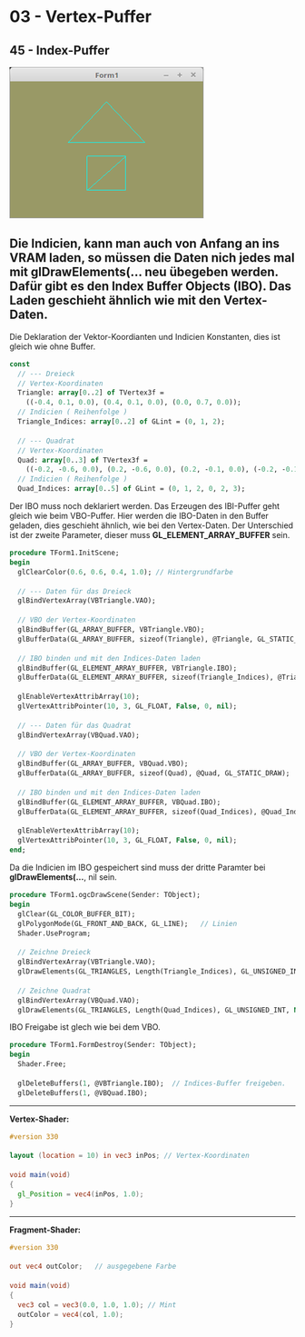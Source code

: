 # 03 - Vertex-Puffer
## 45 - Index-Puffer

![image.png](image.png)

Die Indicien, kann man auch von Anfang an ins VRAM laden, so müssen die Daten nich jedes mal mit <b>glDrawElements(...</b> neu übegeben werden.
Dafür gibt es den <b> Index Buffer Objects</b> (IBO).
Das Laden geschieht ähnlich wie mit den Vertex-Daten.
---
Die Deklaration der Vektor-Koordianten und Indicien Konstanten, dies ist gleich wie ohne Buffer.

```pascal
const
  // --- Dreieck
  // Vertex-Koordinaten
  Triangle: array[0..2] of TVertex3f =
    ((-0.4, 0.1, 0.0), (0.4, 0.1, 0.0), (0.0, 0.7, 0.0));
  // Indicien ( Reihenfolge )
  Triangle_Indices: array[0..2] of GLint = (0, 1, 2);

  // --- Quadrat
  // Vertex-Koordinaten
  Quad: array[0..3] of TVertex3f =
    ((-0.2, -0.6, 0.0), (0.2, -0.6, 0.0), (0.2, -0.1, 0.0), (-0.2, -0.1, 0.0));
  // Indicien ( Reihenfolge )
  Quad_Indices: array[0..5] of GLint = (0, 1, 2, 0, 2, 3);
```

Der IBO muss noch deklariert werden.
Das Erzeugen des IBI-Puffer geht gleich wie beim VBO-Puffer.
Hier werden die IBO-Daten in den Buffer geladen, dies geschieht ähnlich, wie bei den Vertex-Daten.
Der Unterschied ist der zweite Parameter, dieser muss <b>GL_ELEMENT_ARRAY_BUFFER</b> sein.

```pascal
procedure TForm1.InitScene;
begin
  glClearColor(0.6, 0.6, 0.4, 1.0); // Hintergrundfarbe

  // --- Daten für das Dreieck
  glBindVertexArray(VBTriangle.VAO);

  // VBO der Vertex-Koordinaten
  glBindBuffer(GL_ARRAY_BUFFER, VBTriangle.VBO);
  glBufferData(GL_ARRAY_BUFFER, sizeof(Triangle), @Triangle, GL_STATIC_DRAW);

  // IBO binden und mit den Indices-Daten laden
  glBindBuffer(GL_ELEMENT_ARRAY_BUFFER, VBTriangle.IBO);
  glBufferData(GL_ELEMENT_ARRAY_BUFFER, sizeof(Triangle_Indices), @Triangle_Indices, GL_STATIC_DRAW);

  glEnableVertexAttribArray(10);
  glVertexAttribPointer(10, 3, GL_FLOAT, False, 0, nil);

  // --- Daten für das Quadrat
  glBindVertexArray(VBQuad.VAO);

  // VBO der Vertex-Koordinaten
  glBindBuffer(GL_ARRAY_BUFFER, VBQuad.VBO);
  glBufferData(GL_ARRAY_BUFFER, sizeof(Quad), @Quad, GL_STATIC_DRAW);

  // IBO binden und mit den Indices-Daten laden
  glBindBuffer(GL_ELEMENT_ARRAY_BUFFER, VBQuad.IBO);
  glBufferData(GL_ELEMENT_ARRAY_BUFFER, sizeof(Quad_Indices), @Quad_Indices, GL_STATIC_DRAW);

  glEnableVertexAttribArray(10);
  glVertexAttribPointer(10, 3, GL_FLOAT, False, 0, nil);
end;
```

Da die Indicien im IBO gespeichert sind muss der dritte Paramter bei <b>glDrawElements(...</b>, nil sein.

```pascal
procedure TForm1.ogcDrawScene(Sender: TObject);
begin
  glClear(GL_COLOR_BUFFER_BIT);
  glPolygonMode(GL_FRONT_AND_BACK, GL_LINE);   // Linien
  Shader.UseProgram;

  // Zeichne Dreieck
  glBindVertexArray(VBTriangle.VAO);
  glDrawElements(GL_TRIANGLES, Length(Triangle_Indices), GL_UNSIGNED_INT, Nil);  // Hier Nil

  // Zeichne Quadrat
  glBindVertexArray(VBQuad.VAO);
  glDrawElements(GL_TRIANGLES, Length(Quad_Indices), GL_UNSIGNED_INT, Nil);      // Hier Nil
```

IBO Freigabe ist glech wie bei dem VBO.

```pascal
procedure TForm1.FormDestroy(Sender: TObject);
begin
  Shader.Free;

  glDeleteBuffers(1, @VBTriangle.IBO);  // Indices-Buffer freigeben.
  glDeleteBuffers(1, @VBQuad.IBO);
```

---
<b>Vertex-Shader:</b>


```glsl
#version 330

layout (location = 10) in vec3 inPos; // Vertex-Koordinaten

void main(void)
{
  gl_Position = vec4(inPos, 1.0);
}

```

---
<b>Fragment-Shader:</b>

```glsl
#version 330

out vec4 outColor;   // ausgegebene Farbe

void main(void)
{
  vec3 col = vec3(0.0, 1.0, 1.0); // Mint
  outColor = vec4(col, 1.0);
}

```


